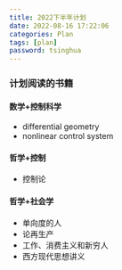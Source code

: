 ```yaml
---
title: 2022下半年计划
date: 2022-08-16 17:22:06
categories: Plan
tags: [plan]
password: tsinghua
---
```


### 计划阅读的书籍

#### 数学+控制科学

- differential geometry
- nonlinear control system

#### 哲学+控制

- 控制论

#### 哲学+社会学

- 单向度的人
- 论再生产
- 工作、消费主义和新穷人
- 西方现代思想讲义

